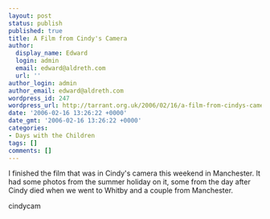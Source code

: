 ```yaml
---
layout: post
status: publish
published: true
title: A Film from Cindy's Camera
author:
  display_name: Edward
  login: admin
  email: edward@aldreth.com
  url: ''
author_login: admin
author_email: edward@aldreth.com
wordpress_id: 247
wordpress_url: http://tarrant.org.uk/2006/02/16/a-film-from-cindys-camera/
date: '2006-02-16 13:26:22 +0000'
date_gmt: '2006-02-16 13:26:22 +0000'
categories:
- Days with the Children
tags: []
comments: []
---
```


I finished the film that was in Cindy\'s camera this weekend in
Manchester. It had some photos from the summer holiday on it, some from
the day after Cindy died when we went to Whitby and a couple from
Manchester.

<wpg2>cindycam</wpg2>

